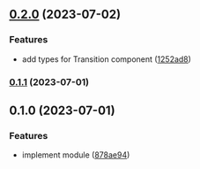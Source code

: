 

## [0.2.0](https://github.com/rchl/volar-component-types/compare/v0.1.1...v0.2.0) (2023-07-02)


### Features

* add types for Transition component ([1252ad8](https://github.com/rchl/volar-component-types/commit/1252ad8b01dd73160dc5d12baefcf0078c61d1c3))

### [0.1.1](https://github.com/rchl/volar-component-types/compare/v0.1.0...v0.1.1) (2023-07-01)

## 0.1.0 (2023-07-01)


### Features

* implement module ([878ae94](https://github.com/rchl/volar-component-types/commit/878ae947f716d3ad5731875de79f66788aad5e2a))